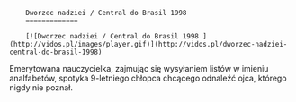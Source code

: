 
        Dworzec nadziei / Central do Brasil 1998 
        =============
        
        [![Dworzec nadziei / Central do Brasil 1998 ](http://vidos.pl/images/player.gif)](http://vidos.pl/dworzec-nadziei-central-do-brasil-1998)
        
        
 Emerytowana nauczycielka, zajmując się wysyłaniem listów w imieniu analfabetów, spotyka 9-letniego chłopca chcącego odnaleźć ojca, którego nigdy nie poznał.
    
